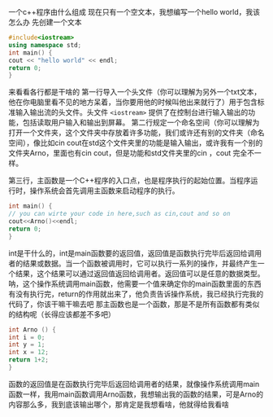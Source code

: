 一个c++程序由什么组成
现在只有一个空文本，我想编写一个hello world，我该怎么办
先创建一个文本
```c++
#include<iostream>
using namespace std;
int main() {
cout << "hello world" << endl;
return 0;
}
```
来看看各行都是干啥的
第一行导入一个头文件（你可以理解为另外一个txt文本，他在你电脑里看不见的地方呆着，当你要用他的时候叫他出来就行了）用于包含标准输入输出流的头文件。头文件 `<iostream>` 提供了在控制台进行输入输出的功能，包括读取用户输入和输出到屏幕。
第二行规定一个命名空间（你可以理解为打开一个文件夹，这个文件夹中存放着许多功能，我们或许还有别的文件夹（命名空间），像比如cin cout在std这个文件夹里的功能是输入输出，或许我有一个别的文件夹Arno，里面也有cin cout，但是功能和std文件夹里的cin ，cout 完全不一样。

第三行，主函数是一个C++程序的入口点，也是程序执行的起始位置。当程序运行时，操作系统会首先调用主函数来启动程序的执行。
```c++
int main() {
// you can wirte your code in here,such as cin,cout and so on
cout<<Arno()<<endl;
return 0;
}
```
int是干什么的，int是main函数要的返回值，返回值是函数执行完毕后返回给调用者的结果或数据。当一个函数被调用时，它可以执行一系列的操作，并最终产生一个结果，这个结果可以通过返回值返回给调用者。返回值可以是任意的数据类型。
呐，这个操作系统调用main函数，他需要一个值来确定你的main函数里面的东西有没有执行完，return的作用就出来了，他负责告诉操作系统，我已经执行完我的代码了，你该干嘛干嘛去吧
那主函数也是一个函数，那是不是所有函数都有类似的结构呢（长得应该都差不多吧）
```c++
int Arno () {
int i = 0;
int y = 1;
int x = 12;
return 1+2;
}
```
函数的返回值是在函数执行完毕后返回给调用者的结果，就像操作系统调用main函数一样，我用main函数调用Arno函数，我想输出我的函数的结果，可是Arno的内容那么多，我到底该输出哪个，那肯定是我想看啥，他就得给我看啥